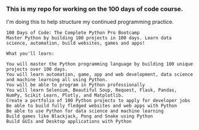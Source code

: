 ### This is my repo for working on the 100 days of code course.

I'm doing this to help structure my continued programming practice.

    100 Days of Code: The Complete Python Pro Bootcamp
    Master Python by building 100 projects in 100 days. Learn data science, automation, build websites, games and apps!
    
    What you'll learn:
    
    You will master the Python programming language by building 100 unique projects over 100 days.
    You will learn automation, game, app and web development, data science and machine learning all using Python.
    You will be able to program in Python professionally
    You will learn Selenium, Beautiful Soup, Request, Flask, Pandas, NumPy, Scikit Learn, Plotly, and Matplotlib.
    Create a portfolio of 100 Python projects to apply for developer jobs
    Be able to build fully fledged websites and web apps with Python
    Be able to use Python for data science and machine learning
    Build games like Blackjack, Pong and Snake using Python
    Build GUIs and Desktop applications with Python
